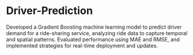 # Driver-Prediction
Developed a Gradient Boosting machine learning model to predict driver demand for a ride-sharing service, analyzing ride data to capture temporal and spatial patterns. Evaluated performance using MAE and RMSE, and implemented strategies for real-time deployment and updates.
